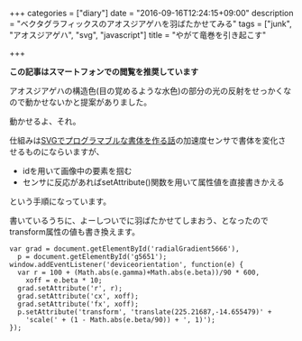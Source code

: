 +++
categories = ["diary"]
date = "2016-09-16T12:24:15+09:00"
description = "ベクタグラフィックスのアオスジアゲハを羽ばたかせてみる"
tags = ["junk", "アオスジアゲハ", "svg", "javascript"]
title = "やがて竜巻を引き起こす"

+++

<object type="image/svg+xml" data="/works/graphium-flap.svg"></object>

**この記事はスマートフォンでの閲覧を推奨しています**

アオスジアゲハの構造色(目の覚めるような水色)の部分の光の反射をせっかくなので動かせないかと提案がありました。

動かせるよ、それ。

仕組みは[SVGでプログラマブルな書体を作る話](http://creator.dwango.co.jp/8741.html)の加速度センサで書体を変化させるものにならいますが、

* idを用いて画像中の要素を掴む
* センサに反応があればsetAttribute()関数を用いて属性値を直接書きかえる

という手順になっています。

書いているうちに、よーしついでに羽ばたかせてしまおう、となったのでtransform属性の値も書き換えます。

```
var grad = document.getElementById('radialGradient5666'),
  p = document.getElementById('g5651');
window.addEventListener('deviceorientation', function(e) {
  var r = 100 + (Math.abs(e.gamma)+Math.abs(e.beta))/90 * 600,
    xoff = e.beta * 10;
  grad.setAttribute('r', r);
  grad.setAttribute('cx', xoff);
  grad.setAttribute('fx', xoff);
  p.setAttribute('transform', 'translate(225.21687,-14.655479)' +
    'scale(' + (1 - Math.abs(e.beta/90)) + ', 1)');
});
```
